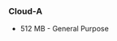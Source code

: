 <!-- usedin: [ _legacy_docker/getting-started] - post: -->


### Cloud-A
- 512 MB - General Purpose

